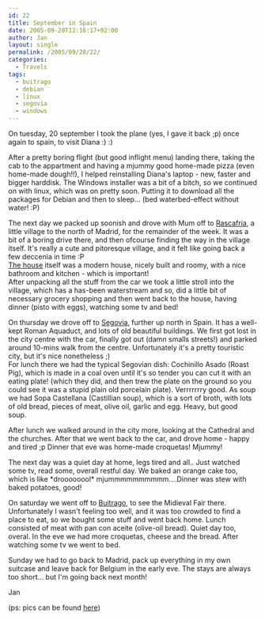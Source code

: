 ```yaml
---
id: 22
title: September in Spain
date: 2005-09-28T12:16:17+02:00
author: Jan
layout: single
permalink: /2005/09/28/22/
categories:
  - Travels
tags:
  - buitrago
  - debian
  - linux
  - segovia
  - windows
---
```

On tuesday, 20 september I took the plane (yes, I gave it back ;p) once again to spain, to visit Diana :) :)

After a pretty boring flight (but good inflight menu) landing there, taking the cab to the appartment and having a mjummy good home-made pizza (even home-made dough!!), I helped reinstalling Diana's laptop - new, faster and bigger harddisk. The Windows installer was a bit of a bitch, so we continued on with linux, which was on pretty soon. Putting it to download all the packages for Debian and then to sleep... (bed waterbed-effect without water! :P)

The next day we packed up soonish and drove with Mum off to [Rascafria](http://www.sierranorte.com/rascafria/), a little village to the north of Madrid, for the remainder of the week. It was a bit of a boring drive there, and then ofcourse finding the way in the village itself. It's really a cute and pitoresque village, and it felt like going back a few deccenia in time :P  
[The house](http://www.alojamientosrascafria.com/cerquilla/index.html) itself was a modern house, nicely built and roomy, with a nice bathroom and kitchen - which is important!  
After unpacking all the stuff from the car we took a little stroll into the village, which has a has-been waterstream and so, did a little bit of necessary grocery shopping and then went back to the house, having dinner (pisto with eggs), watching some tv and bed!

On thursday we drove off to [Segovia](http://www.segovia.es), further up north in Spain. It has a well-kept Roman Aquaduct, and lots of old beautiful buildings. We first got lost in the city centre with the car, finally got out (damn smalls streets!) and parked around 10-mins walk from the centre. Unfortunately it's a pretty touristic city, but it's nice nonetheless ;)  
For lunch there we had the typical Segovian dish: Cochinillo Asado (Roast Pig), which is made in a coal oven until it's so tender you can cut it with an eating plate! (which they did, and then trew the plate on the ground so you could see it was a stupid plain old porcelain plate). Verrrrrrry good. As soup we had Sopa Castellana (Castillian soup), which is a sort of broth, with lots of old bread, pieces of meat, olive oil, garlic and egg. Heavy, but good soup.

After lunch we walked around in the city more, looking at the Cathedral and the churches. After that we went back to the car, and drove home - happy and tired ;p Dinner that eve was home-made croquetas! Mjummy!

The next day was a quiet day at home, legs tired and all.. Just watched some tv, read some, overall restful day. We baked an orange cake too, which is like \*droooooool\* mjummmmmmmmmm....Dinner was stew with baked potatoes, good!

On saturday we went off to [Buitrago](http://www.buitrago.org/), to see the Midieval Fair there. Unfortunately I wasn't feeling too well, and it was too crowded to find a place to eat, so we bought some stuff and went back home. Lunch consisted of meat with pan con aceite (olive-oil bread). Quiet day too, overal. In the eve we had more croquetas, cheese and the bread. After watching some tv we went to bed.

Sunday we had to go back to Madrid, pack up everything in my own suitcase and leave back for Belgium in the early eve. The stays are always too short... but I'm going back next month!

Jan

(ps: pics can be found [here](http://sadevil.org/piwigo/index.php/category/56-spain_september_2005))